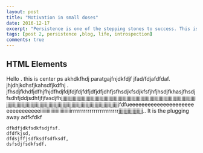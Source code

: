 ```yaml
---
layout: post
title: "Motivation in small doses"
date: 2016-12-17
excerpt: "Persistence is one of the stepping stones to success. This is highlighted by this excerpt from a poem, 'The Quitter' by Robert W. Service."
tags: [post 2, persistence ,blog, life, introspection]
comments: true
---
```

## HTML Elements

Hello . this is center ps akhdkfhdj paratgajfnjdkfdjf jfad/fdjafdfdaf. jhjdhjkdhsfjkahsdfjkdfhj . jfhsdjfkhdfjdfhjfhjdfhdjfdjfdjfdjfdfjdfjdfjdhfjsfhsdjkfsdjkfsfjhfjhsdjfkhasjfhsdjfsdhfjddjsdhfjfjfasdjfhjjjjjjjjjjjjjjjjjjjjjjjjjjjjjjjjjjjjjjjjjjjjjjjjjjjjjjjjjjjjjjjjjjjjjjjjjjjjjjjjjjjjjjjjjjjjjjjjjjjjjjjjjjjjjjjjjjjjjjjjjjjjjjjjjjjjjjjjjjjjjjjjjjjjjjjjjjjjjjjjjjjjjjjjjjjjjjjjjjjjjjjjjjjjjjjjjfdfueeeeeeeeeeeeeeeeeeeeeeeeeeeeeeeeiiiiiiiiiiiiiiiiiiiiiiiirrrrrrrrrrrrrrrrrrrrrrrjjjjjjjjjjjjjjjjjjj..
    It is the plugging away
    adfkfdkf
    
    dfkdfjdkfsdkfsdjfsf.
    dfdfkjsd,
    dfdsjffjsdfksdfsdfksdf,
    dsfsdjfsdkfsdf.
